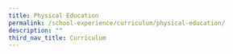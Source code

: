 ```yaml
---
title: Physical Education
permalink: /school-experience/curriculum/physical-education/
description: ""
third_nav_title: Curriculum
---
```

